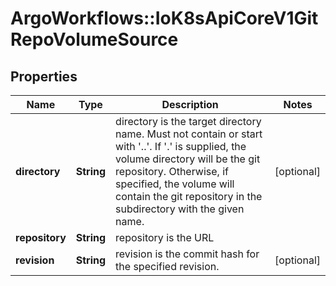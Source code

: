 # ArgoWorkflows::IoK8sApiCoreV1GitRepoVolumeSource

## Properties
Name | Type | Description | Notes
------------ | ------------- | ------------- | -------------
**directory** | **String** | directory is the target directory name. Must not contain or start with &#39;..&#39;.  If &#39;.&#39; is supplied, the volume directory will be the git repository.  Otherwise, if specified, the volume will contain the git repository in the subdirectory with the given name. | [optional] 
**repository** | **String** | repository is the URL | 
**revision** | **String** | revision is the commit hash for the specified revision. | [optional] 


